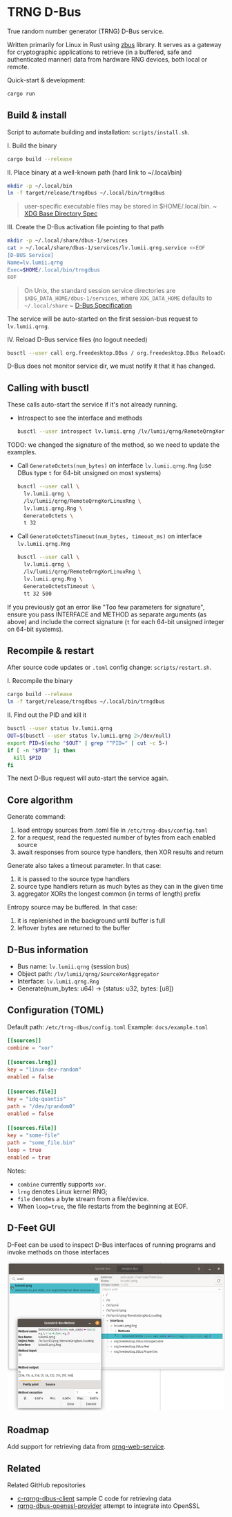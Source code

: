 # TRNG D-Bus

True random number generator (TRNG) D-Bus service.

Written primarily for Linux in Rust using [zbus](https://github.com/dbus2/zbus) library.
It serves as a gateway for cryptographic applications to retrieve
(in a buffered, safe and authenticated manner)
data from hardware RNG devices, both local or remote.

Quick-start & development:
```bash
cargo run
```

## Build & install

Script to automate building and installation: `scripts/install.sh`.

I. Build the binary

```bash
cargo build --release
```

II. Place binary at a well-known path (hard link to ~/.local/bin)

```bash
mkdir -p ~/.local/bin
ln -f target/release/trngdbus ~/.local/bin/trngdbus
```

> user-specific executable files may be stored in $HOME/.local/bin.
~ [XDG Base Directory Spec](https://specifications.freedesktop.org/basedir-spec/latest/)

III. Create the D-Bus activation file pointing to that path

```bash
mkdir -p ~/.local/share/dbus-1/services
cat > ~/.local/share/dbus-1/services/lv.lumii.qrng.service <<EOF
[D-BUS Service]
Name=lv.lumii.qrng
Exec=$HOME/.local/bin/trngdbus
EOF
```

> On Unix, the standard session service directories are
> `$XDG_DATA_HOME/dbus-1/services`, where `XDG_DATA_HOME` defaults to `~/.local/share`
~ [D-Bus Specification](https://dbus.freedesktop.org/doc/dbus-daemon.1.html)

The service will be auto-started on the first session-bus request to `lv.lumii.qrng`.

IV. Reload D-Bus service files (no logout needed)
```bash
busctl --user call org.freedesktop.DBus / org.freedesktop.DBus ReloadConfig
```
D-Bus does not monitor service dir, we must notify it that it has changed.

## Calling with busctl

These calls auto-start the service if it's not already running.

- Introspect to see the interface and methods
  ```bash
  busctl --user introspect lv.lumii.qrng /lv/lumii/qrng/RemoteQrngXorLinuxRng
  ```

TODO: we changed the signature of the method, so we need to update the examples.

- Call `GenerateOctets(num_bytes)` on interface `lv.lumii.qrng.Rng`
  (use DBus type `t` for 64-bit unsigned on most systems)
  ```bash
  busctl --user call \
    lv.lumii.qrng \
    /lv/lumii/qrng/RemoteQrngXorLinuxRng \
    lv.lumii.qrng.Rng \
    GenerateOctets \
    t 32
  ```

- Call `GenerateOctetsTimeout(num_bytes, timeout_ms)` on interface `lv.lumii.qrng.Rng`
  ```bash
  busctl --user call \
    lv.lumii.qrng \
    /lv/lumii/qrng/RemoteQrngXorLinuxRng \
    lv.lumii.qrng.Rng \
    GenerateOctetsTimeout \
    tt 32 500
  ```

If you previously got an error like "Too few parameters for signature", ensure you pass INTERFACE and METHOD as separate arguments (as above) and include the correct signature (`t` for each 64-bit unsigned integer on 64-bit systems).

## Recompile & restart

After source code updates or `.toml` config change: `scripts/restart.sh`.

I. Recompile the binary
```bash
cargo build --release
ln -f target/release/trngdbus ~/.local/bin/trngdbus
```

II. Find out the PID and kill it
```bash
busctl --user status lv.lumii.qrng
OUT=$(busctl --user status lv.lumii.qrng 2>/dev/null)
export PID=$(echo "$OUT" | grep "^PID=" | cut -c 5-)
if [ -n "$PID" ]; then
  kill $PID
fi
```

The next D-Bus request will auto-start the service again.

## Core algorithm

Generate command:
1. load entropy sources from .toml file in `/etc/trng-dbus/config.toml`
2. for a request, read the requested number of bytes from each enabled source
3. await responses from source type handlers, then XOR results and return

Generate also takes a timeout parameter. In that case:
1. it is passed to the source type handlers
2. source type handlers return as much bytes as they can in the given time
3. aggregator XORs the longest common (in terms of length) prefix

Entropy source may be buffered. In that case:
1. it is replenished in the background until buffer is full
2. leftover bytes are returned to the buffer

## D-Bus information

- Bus name: `lv.lumii.qrng` (session bus)
- Object path: `/lv/lumii/qrng/SourceXorAggregator`
- Interface: `lv.lumii.qrng.Rng`
- Generate(num_bytes: u64) -> (status: u32, bytes: [u8])

## Configuration (TOML)

Default path: `/etc/trng-dbus/config.toml`
Example: `docs/example.toml`

```toml
[[sources]]
combine = "xor"

[[sources.lrng]]
key = "linux-dev-random"
enabled = false

[[sources.file]]
key = "idq-quantis"
path = "/dev/qrandom0"
enabled = false

[[sources.file]]
key = "some-file"
path = "some_file.bin"
loop = true
enabled = true
```

Notes:
- `combine` currently supports `xor`.
- `lrng` denotes Linux kernel RNG;
- `file` denotes a byte stream from a file/device.
- When `loop=true`, the file restarts from the beginning at EOF.

## D-Feet GUI

D-Feet can be used to inspect D-Bus interfaces of running programs and invoke methods on those interfaces

![d-feet screenshot](docs/d-feet-ss.png)

## Roadmap

Add support for retrieving data from [qrng-web-service](https://github.com/LUMII-Syslab/qrng-web-service).

## Related

Related GitHub repositories
- [c-rqrng-dbus-client](https://github.com/KrisjanisP/c-rqrng-dbus-client) sample C code for retrieving data
- [rqrng-dbus-openssl-provider](https://github.com/KrisjanisP/rqrng-dbus-openssl-provider) attempt to integrate into OpenSSL

